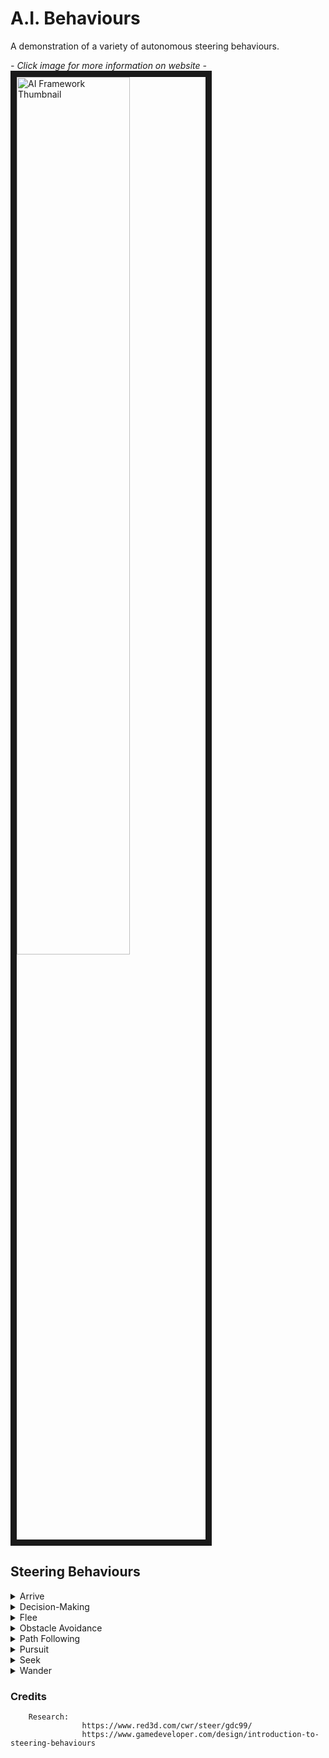 # A.I. Behaviours
A demonstration of a variety of autonomous steering behaviours.

*- Click image for more information on website -*<br/>
<a href="https://kyle-robinson.github.io/html/ai-behaviours" target="_blank">
        <img src="https://i.imgur.com/L047Lqg.jpeg" alt="AI Framework Thumbnail" border="10" width="60%" />
</a>

## Steering Behaviours

<details>
  <summary>Arrive</summary>
  <video src="https://user-images.githubusercontent.com/39779606/134725165-e7dfbb19-4451-492e-a06b-c7c2d43a27ba.mp4" data-canonical-src="https://user-images.githubusercontent.com/39779606/134725243-442f4f1e-55f4-45a3-9d5e-fa7ecf7df8a5.mp4" controls="controls" muted="muted" class="d-block rounded-bottom-2 width-fit" style="max-height:640px;">
  </video>
</details>

        
<details>
  <summary>Decision-Making</summary>
  <video src="https://user-images.githubusercontent.com/39779606/134725243-442f4f1e-55f4-45a3-9d5e-fa7ecf7df8a5.mp4" data-canonical-src="https://user-images.githubusercontent.com/39779606/134725243-442f4f1e-55f4-45a3-9d5e-fa7ecf7df8a5.mp4" controls="controls" muted="muted" class="d-block rounded-bottom-2 width-fit" style="max-height:640px;">
  </video>
</details>


<details>
  <summary>Flee</summary>
  <video src="https://user-images.githubusercontent.com/39779606/134725445-de65588b-fae2-4515-8602-74dd081af38d.mp4" data-canonical-src="https://user-images.githubusercontent.com/39779606/134725243-442f4f1e-55f4-45a3-9d5e-fa7ecf7df8a5.mp4" controls="controls" muted="muted" class="d-block rounded-bottom-2 width-fit" style="max-height:640px;">
  </video>
</details>


<details>
  <summary>Obstacle Avoidance</summary>
  <video src="https://user-images.githubusercontent.com/39779606/134725452-68a928d0-2575-4a26-a3c6-df28dd9a4a9c.mp4" data-canonical-src="https://user-images.githubusercontent.com/39779606/134725243-442f4f1e-55f4-45a3-9d5e-fa7ecf7df8a5.mp4" controls="controls" muted="muted" class="d-block rounded-bottom-2 width-fit" style="max-height:640px;">
  </video>
</details>


<details>
  <summary>Path Following</summary>
  <video src="https://user-images.githubusercontent.com/39779606/134725458-ffc4c9ee-2374-4afa-8ffd-859519db022f.mp4" data-canonical-src="https://user-images.githubusercontent.com/39779606/134725243-442f4f1e-55f4-45a3-9d5e-fa7ecf7df8a5.mp4" controls="controls" muted="muted" class="d-block rounded-bottom-2 width-fit" style="max-height:640px;">
  </video>
</details>


<details>
  <summary>Pursuit</summary>
  <video src="https://user-images.githubusercontent.com/39779606/134725464-13f5bfa6-cdf5-4449-97e5-7a562e599e50.mp4" data-canonical-src="https://user-images.githubusercontent.com/39779606/134725243-442f4f1e-55f4-45a3-9d5e-fa7ecf7df8a5.mp4" controls="controls" muted="muted" class="d-block rounded-bottom-2 width-fit" style="max-height:640px;">
  </video>
</details>


<details>
  <summary>Seek</summary>
  <video src="https://user-images.githubusercontent.com/39779606/134725473-82a05a82-c9af-4a27-99e5-3cf5bdd87b70.mp4" data-canonical-src="https://user-images.githubusercontent.com/39779606/134725243-442f4f1e-55f4-45a3-9d5e-fa7ecf7df8a5.mp4" controls="controls" muted="muted" class="d-block rounded-bottom-2 width-fit" style="max-height:640px;">
  </video>
</details>


<details>
  <summary>Wander</summary>
  <video src="https://user-images.githubusercontent.com/39779606/134725483-72547497-743f-4c04-8575-4b48d4208efe.mp4" data-canonical-src="https://user-images.githubusercontent.com/39779606/134725243-442f4f1e-55f4-45a3-9d5e-fa7ecf7df8a5.mp4" controls="controls" muted="muted" class="d-block rounded-bottom-2 width-fit" style="max-height:640px;">
  </video>
</details>



### Credits

        Research:
                    https://www.red3d.com/cwr/steer/gdc99/
                    https://www.gamedeveloper.com/design/introduction-to-steering-behaviours
